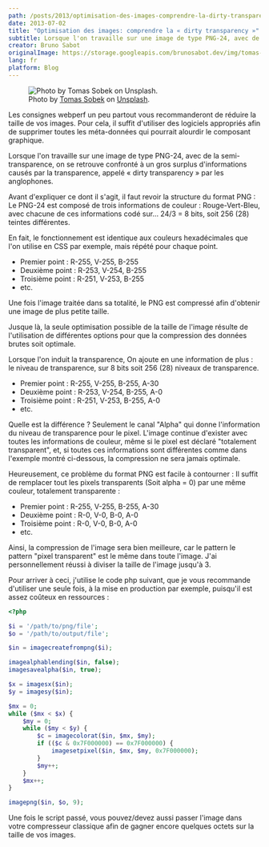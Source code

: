 ```yaml
---
path: /posts/2013/optimisation-des-images-comprendre-la-dirty-transparency
date: 2013-07-02
title: "Optimisation des images: comprendre la « dirty transparency »"
subtitle: Lorsque l'on travaille sur une image de type PNG-24, avec de la semi-transparence, on se retrouve confronté à un gros surplus d'informations causés par la transparence, appelé « dirty transparency » par les anglophones.
creator: Bruno Sabot
originalImage: https://storage.googleapis.com/brunosabot.dev/img/tomas-sobek-plwud_FPvwU-unsplash.jpg
lang: fr
platform: Blog
---
```


<figure>
  <img src="https://storage.googleapis.com/brunosabot.dev/img/tomas-sobek-plwud_FPvwU-unsplash.jpg" alt="Photo by Tomas Sobek on Unsplash."/>
  <figcaption>Photo by <a href="https://unsplash.com/@tomas_nz">Tomas Sobek</a> on <a href="https://unsplash.com">Unsplash</a>.</figcaption>
</figure>

Les consignes webperf un peu partout vous recommanderont de réduire la taille de vos images. Pour cela, il suffit d'utiliser des logiciels appropriés afin de supprimer toutes les méta-données qui pourrait alourdir le composant graphique.

Lorsque l'on travaille sur une image de type PNG-24, avec de la semi-transparence, on se retrouve confronté à un gros surplus d'informations causés par la transparence, appelé « dirty transparency » par les anglophones.

Avant d'expliquer ce dont il s'agit, il faut revoir la structure du format PNG :
Le PNG-24 est composé de trois informations de couleur : Rouge-Vert-Bleu, avec chacune de ces informations codé sur... 24/3 = 8 bits, soit 256 (28) teintes différentes.

En fait, le fonctionnement est identique aux couleurs hexadécimales que l'on utilise en CSS par exemple, mais répété pour chaque point.

- Premier point : R-255, V-255, B-255
- Deuxième point : R-253, V-254, B-255
- Troisième point : R-251, V-253, B-255
- etc.

Une fois l'image traitée dans sa totalité, le PNG est compressé afin d'obtenir une image de plus petite taille.

Jusque là, la seule optimisation possible de la taille de l'image résulte de l'utilisation de différentes options pour que la compression des données brutes soit optimale.

Lorsque l'on induit la transparence, On ajoute en une information de plus : le niveau de transparence, sur 8 bits soit 256 (28) niveaux de transparence.

- Premier point : R-255, V-255, B-255, A-30
- Deuxième point : R-253, V-254, B-255, A-0
- Troisième point : R-251, V-253, B-255, A-0
- etc.

Quelle est la différence ? Seulement le canal "Alpha" qui donne l'information du niveau de transparence pour le pixel.
L'image continue d'exister avec toutes les informations de couleur, même si le pixel est déclaré "totalement transparent", et, si toutes ces informations sont différentes comme dans l'exemple montré ci-dessous, la compression ne sera jamais optimale.

Heureusement, ce problème du format PNG est facile à contourner : Il suffit de remplacer tout les pixels transparents (Soit alpha = 0) par une même couleur, totalement transparente :

- Premier point : R-255, V-255, B-255, A-30
- Deuxième point : R-0, V-0, B-0, A-0
- Troisième point : R-0, V-0, B-0, A-0
- etc.

Ainsi, la compression de l'image sera bien meilleure, car le pattern le pattern "pixel transparent" est le même dans toute l'image. J'ai personnellement réussi à diviser la taille de l'image jusqu'à 3.

Pour arriver à ceci, j'utilise le code php suivant, que je vous recommande d'utiliser une seule fois, à la mise en production par exemple, puisqu'il est assez coûteux en ressources :

```php
<?php

$i = '/path/to/png/file';
$o = '/path/to/output/file';

$in = imagecreatefrompng($i);

imagealphablending($in, false);
imagesavealpha($in, true);

$x = imagesx($in);
$y = imagesy($in);

$mx = 0;
while ($mx < $x) {
    $my = 0;
    while ($my < $y) {
        $c = imagecolorat($in, $mx, $my);
        if (($c & 0x7F000000) == 0x7F000000) {
            imagesetpixel($in, $mx, $my, 0x7F000000);
        }
        $my++;
    }
    $mx++;
}

imagepng($in, $o, 9);
```

Une fois le script passé, vous pouvez/devez aussi passer l'image dans votre compresseur classique afin de gagner encore quelques octets sur la taille de vos images.
